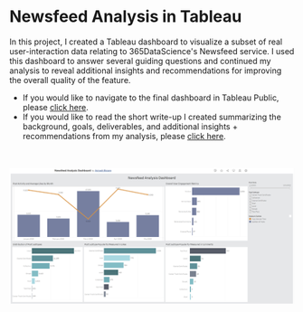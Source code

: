 Newsfeed Analysis in Tableau
============================

In this project, I created a Tableau dashboard to visualize a subset of real user-interaction data relating to 365DataScience's Newsfeed service. I used this dashboard to answer several guiding questions and continued my analysis to reveal additional insights and recommendations for improving the overall quality of the feature.
* If you would like to navigate to the final dashboard in Tableau Public, please [click here](https://public.tableau.com/app/profile/avinash.bisram/viz/NewsfeedAnalysisDashboard_17108099972670/Dashboard1).
* If you would like to read the short write-up I created summarizing the background, goals, deliverables, and additional insights + recommendations from my analysis, please [click here](https://github.com/AvinashBisram/Data-Analysis-Projects/blob/main/Newsfeed%20Analysis%20in%20Tableau/Newsfeed%20Analysis%20Project%20Write-Up.pdf).

<br></br>
![Newsfeed Dashboard Preview](Newsfeed%20Dashboard%20Preview.png)